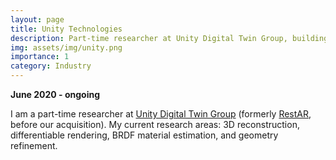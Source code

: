 ```yaml
---
layout: page
title: Unity Technologies
description: Part-time researcher at Unity Digital Twin Group, building the next-gen 3D reconstruction.
img: assets/img/unity.png
importance: 1
category: Industry
---
```

**June 2020 - ongoing**

I am a part-time researcher at [Unity Digital Twin Group](https://unity.com/solutions/digital-twin) 
(formerly [RestAR](https://www.rest-ar.com/), before our acquisition). 
My current research areas: 3D reconstruction, differentiable rendering, 
BRDF material estimation, and geometry refinement.